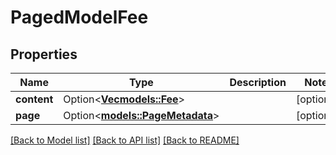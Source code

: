 # PagedModelFee

## Properties

Name | Type | Description | Notes
------------ | ------------- | ------------- | -------------
**content** | Option<[**Vec<models::Fee>**](Fee.md)> |  | [optional]
**page** | Option<[**models::PageMetadata**](PageMetadata.md)> |  | [optional]

[[Back to Model list]](../README.md#documentation-for-models) [[Back to API list]](../README.md#documentation-for-api-endpoints) [[Back to README]](../README.md)


